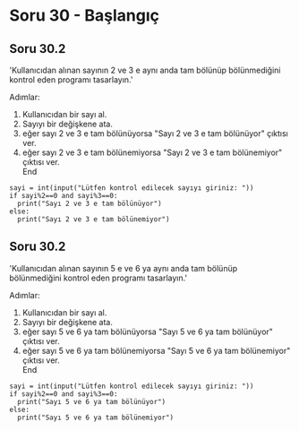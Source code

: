 # Soru 30 - Başlangıç


## Soru 30.2

'Kullanıcıdan alınan sayının 2 ve 3 e aynı anda tam bölünüp bölünmediğini kontrol eden programı tasarlayın.'

Adımlar:
1. Kullanıcıdan bir sayı al.
2. Sayıyı bir değişkene ata.
3. eğer sayı 2 ve 3 e tam bölünüyorsa "Sayı 2 ve 3 e tam bölünüyor" çıktısı ver.
4. eğer sayı 2 ve 3 e tam bölünemiyorsa "Sayı 2 ve 3 e tam bölünemiyor" çıktısı ver. <br>
End

```
sayi = int(input("Lütfen kontrol edilecek sayıyı giriniz: "))
if sayi%2==0 and sayi%3==0:
  print("Sayı 2 ve 3 e tam bölünüyor")
else:
  print("Sayı 2 ve 3 e tam bölünemiyor")
```

## Soru 30.2

'Kullanıcıdan alınan sayının 5 e ve 6 ya aynı anda tam bölünüp bölünmediğini kontrol eden programı tasarlayın.'

Adımlar:
1. Kullanıcıdan bir sayı al.
2. Sayıyı bir değişkene ata.
3. eğer sayı 5 ve 6 ya tam bölünüyorsa "Sayı 5 ve 6 ya tam bölünüyor" çıktısı ver.
4. eğer sayı 5 ve 6 ya tam bölünemiyorsa "Sayı 5 ve 6 ya tam bölünemiyor" çıktısı ver. <br>
End

```
sayi = int(input("Lütfen kontrol edilecek sayıyı giriniz: "))
if sayi%2==0 and sayi%3==0:
  print("Sayı 5 ve 6 ya tam bölünüyor")
else:
  print("Sayı 5 ve 6 ya tam bölünemiyor")
```
